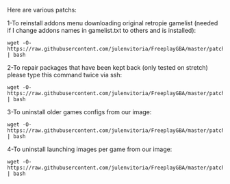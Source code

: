 Here are various patchs:

1-To reinstall addons menu downloading original retropie gamelist (needed if I change addons names in gamelist.txt to others and is installed):

    wget -O- https://raw.githubusercontent.com/julenvitoria/FreeplayGBA/master/patchs/install.sh | bash

2-To repair packages that have been kept back (only tested on stretch) please type this command twice via ssh:

    wget -O- https://raw.githubusercontent.com/julenvitoria/FreeplayGBA/master/patchs/PackagesPatch.sh | bash

3-To uninstall older games configs from our image:

    wget -O- https://raw.githubusercontent.com/julenvitoria/FreeplayGBA/master/patchs/uninstallgamescfg.sh | bash

4-To uninstall launching images per game from our image:

    wget -O- https://raw.githubusercontent.com/julenvitoria/FreeplayGBA/master/patchs/uninstallimageswheels.sh | bash